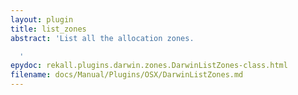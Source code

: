 ```yaml
---
layout: plugin
title: list_zones
abstract: 'List all the allocation zones.

  '
epydoc: rekall.plugins.darwin.zones.DarwinListZones-class.html
filename: docs/Manual/Plugins/OSX/DarwinListZones.md
---
```

